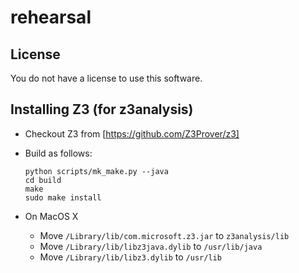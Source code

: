 rehearsal
=========

## License

You do not have a license to use this software.

## Installing Z3 (for z3analysis)

- Checkout Z3 from [https://github.com/Z3Prover/z3]
- Build as follows:

  ```
  python scripts/mk_make.py --java
  cd build
  make
  sudo make install
  ```

- On MacOS X
  + Move `/Library/lib/com.microsoft.z3.jar` to `z3analysis/lib`
  + Move `/Library/lib/libz3java.dylib` to `/usr/lib/java`
  + Move `/Library/lib/libz3.dylib` to `/usr/lib`


